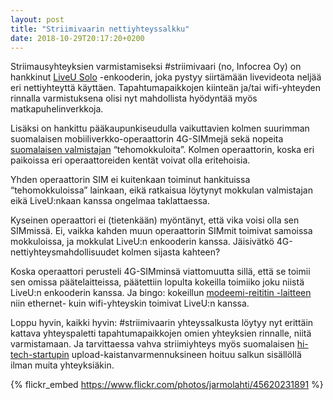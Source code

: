 ```yaml
---
layout: post
title: "Striimivaarin nettiyhteyssalkku"
date: 2018-10-29T20:17:20+0200
---
```


Striimausyhteyksien varmistamiseksi #striimivaari (no, Infocrea Oy) on hankkinut [LiveU Solo](https://gosolo.tv/) -enkooderin, joka pystyy siirtämään livevideota neljää eri nettiyhteyttä käyttäen. Tapahtumapaikkojen kiinteän ja/tai wifi-yhteyden rinnalla varmistuksena olisi nyt mahdollista hyödyntää myös matkapuhelinverkkoja.<!--more-->

Lisäksi on hankittu pääkaupunkiseudulla vaikuttavien kolmen suurimman suomalaisen mobiiliverkko-operaattorin 4G-SIMmejä sekä nopeita [suomalaisen valmistajan](https://telewell.fi/fi) “tehomokkuloita”. Kolmen operaattorin, koska eri paikoissa eri operaattoreiden kentät voivat olla eritehoisia.

Yhden operaattorin SIM ei kuitenkaan toiminut hankituissa “tehomokkuloissa” lainkaan, eikä ratkaisua löytynyt mokkulan valmistajan eikä LiveU:nkaan kanssa ongelmaa taklattaessa.

Kyseinen operaattori ei (tietenkään) myöntänyt, että vika voisi olla sen SIMmissä. Ei, vaikka kahden muun operaattorin SIMmit toimivat samoissa mokkuloissa, ja mokkulat LiveU:n enkooderin kanssa. Jäisivätkö 4G-nettiyhteysmahdollisuudet kolmen sijasta kahteen?

Koska operaattori perusteli 4G-SIMminsä viattomuutta sillä, että se toimii sen omissa päätelaitteissa, päätettiin lopulta kokeilla toimiiko joku niistä LiveU:n enkooderin kanssa. Ja bingo: kokeillun [modeemi-reititin -laitteen](https://kauppa4.dna.fi/DNA-Open/Nettiyhteydet-ja-laitteet/Modeemit-ja-mokkulat/DNA-Kotimokkula-4G%2B-WLAN-B715/p/QM00011) niin ethernet- kuin wifi-yhteyskin toimivat LiveU:n kanssa.

Loppu hyvin, kaikki hyvin: #striimivaarin yhteyssalkusta löytyy nyt erittäin kattava yhteyspaletti tapahtumapaikkojen omien yhteyksien rinnalle, niitä varmistamaan. Ja tarvittaessa vahva striimiyhteys myös suomalaisen [hi-tech-startupin](https://cloudstreet.co/) upload-kaistanvarmennuksineen hoituu salkun sisällöllä ilman muita yhteyksiäkin.

{% flickr_embed https://www.flickr.com/photos/jarmolahti/45620231891 %}
